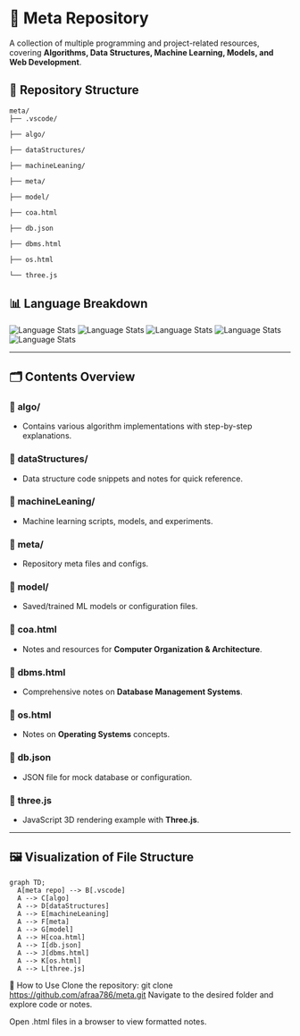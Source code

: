 # 📂 Meta Repository

A collection of multiple programming and project-related resources, covering **Algorithms, Data Structures, Machine Learning, Models, and Web Development**.

## 📑 Repository Structure
```
meta/
├── .vscode/ 

├── algo/ 

├── dataStructures/ 

├── machineLeaning/ 

├── meta/ 

├── model/ 

├── coa.html

├── db.json

├── dbms.html

├── os.html 

└── three.js 
```
## 📊 Language Breakdown
![Language Stats](https://img.shields.io/badge/JavaScript-57.8%25-yellow)
![Language Stats](https://img.shields.io/badge/HTML-23.1%25-orange)
![Language Stats](https://img.shields.io/badge/TypeScript-14%25-blue)
![Language Stats](https://img.shields.io/badge/CSS-4.1%25-purple)
![Language Stats](https://img.shields.io/badge/SCSS-1%25-pink)

---

## 🗂 Contents Overview

### 📁 **algo/**
- Contains various algorithm implementations with step-by-step explanations.

### 📁 **dataStructures/**
- Data structure code snippets and notes for quick reference.

### 📁 **machineLeaning/**
- Machine learning scripts, models, and experiments.

### 📁 **meta/**
- Repository meta files and configs.

### 📁 **model/**
- Saved/trained ML models or configuration files.

### 📄 **coa.html**
- Notes and resources for **Computer Organization & Architecture**.

### 📄 **dbms.html**
- Comprehensive notes on **Database Management Systems**.

### 📄 **os.html**
- Notes on **Operating Systems** concepts.

### 📄 **db.json**
- JSON file for mock database or configuration.

### 📄 **three.js**
- JavaScript 3D rendering example with **Three.js**.

---

## 🖼 Visualization of File Structure

```mermaid
graph TD;
  A[meta repo] --> B[.vscode]
  A --> C[algo]
  A --> D[dataStructures]
  A --> E[machineLeaning]
  A --> F[meta]
  A --> G[model]
  A --> H[coa.html]
  A --> I[db.json]
  A --> J[dbms.html]
  A --> K[os.html]
  A --> L[three.js]
```
📌 How to Use
Clone the repository:
git clone https://github.com/afraa786/meta.git
Navigate to the desired folder and explore code or notes.

Open .html files in a browser to view formatted notes.
